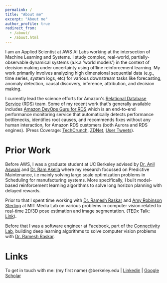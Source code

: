 ```yaml
---
permalink: /
title: "About me"
excerpt: "About me"
author_profile: true
redirect_from: 
  - /about/
  - /about.html
---
```


I am an Applied Scientist at AWS AI Labs working at the intersection of Machine Learning and Systems. I study complex, real-world, partially-observable dynamical systems (a.k.a 'world models') in the context of decision making under uncertainty using offline reinforcement learning. My work primarily involves analyzing high dimensional sequential data (e.g., time series, system logs, etc) for various downstream tasks like forecasting, anomaly detection, causal discovery, inference, attribution, and decision making. 

I currently lead the science efforts for Amazon's [Relational Database Service](https://aws.amazon.com/rds/) (RDS) team. Some of my recent work that's generally available includes [Amazon DevOps Guru for RDS](https://aws.amazon.com/devops-guru/features/devops-guru-for-rds/) which is an end-to-end performance monitoring service that automatically detects performance bottlenecks, identifies root causes, and recommends fixes without any human interaction, for Amazon RDS customers (both Aurora and RDS engines). (Press Coverage: [TechCrunch](https://techcrunch.com/2021/12/01/aws-launches-a-new-tool-for-diagnosing-and-fixing-database-issues-in-its-cloud/), [ZDNet](https://www.zdnet.com/article/aws-brings-more-automation-to-database-management/), [User Tweets](https://twitter.com/petrsoukup/status/1471052326655963136)). 


Prior Work
======
Before AWS, I was a graduate student at UC Berkeley advised by [Dr. Anil Aswani](https://aswani.ieor.berkeley.edu/) and [Dr. Ram Akella](https://courses.ischool.berkeley.edu/i290-dm/s11/index_files/biography.html) where my research focussed on Predictive Maintenance, i.e mainly solving large scale optimization problems in Scheduling for manufacturing systems. More specifically, I built model-based reinforcement learning algorithms to solve long horizon planning with delayed rewards. 

Prior to that I spent time working with [Dr. Ramesh Raskar](https://web.media.mit.edu/~raskar/) and [Amy Robinson Sterling](https://www.amysterling.org/about) at MIT Media Lab on various problems in computer vision related to real-time 2D/3D pose estimation and image segmentation. (TEDx Talk: [Link](https://www.youtube.com/watch?v=xrPP13co1s8)). 

Before that I was a software engineer at Facebook, part of the [Connectivity Lab](https://about.fb.com/news/2014/03/announcing-the-connectivity-lab-at-facebook/), building deep learning algorithms to solve computer vision problems with [Dr. Ramesh Raskar](https://web.media.mit.edu/~raskar/). 

Links
======
To get in touch with me: (my first name) @berkeley.edu | [Linkedin](https://www.linkedin.com/in/vikramanksingh/) | [Google Scholar](https://scholar.google.com/citations?user=IRwawZcAAAAJ&hl=en)

